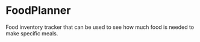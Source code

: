 # FoodPlanner
Food inventory tracker that can be used to see how much food is needed to make specific meals.
